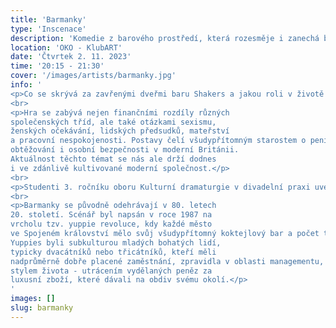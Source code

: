 ```yaml
---
title: 'Barmanky'
type: 'Inscenace'
description: 'Komedie z barového prostředí, která rozesměje i zanechá brouka v hlavě. (Anti)feministická smršť plná snů, reality a blbých keců.'
location: 'OKO - KlubART'
date: 'Čtvrtek 2. 11. 2023'
time: '20:15 - 21:30'
cover: '/images/artists/barmanky.jpg'
info: '
<p>Co se skrývá za zavřenými dveřmi baru Shakers a jakou roli v životě hraje lidská touha?</p>
<br>
<p>Hra se zabývá nejen finančními rozdíly různých 
společenských tříd, ale také otázkami sexismu, 
ženských očekávání, lidských předsudků, mateřství 
a pracovní nespokojenosti. Postavy čelí všudypřítomným starostem o peníze, lásku, sebehodnocení, tlaku ze strany rodiny a svých vrstevníků; nechtěnému těhotenství, sexuálnímu 
obtěžování i osobní bezpečnosti v moderní Británii. 
Aktuálnost těchto témat se nás ale drží dodnes 
i ve zdánlivě kultivované moderní společnost.</p>
<br>
<p>Studenti 3. ročníku oboru Kulturní dramaturgie v divadelní praxi uvedou svým divákům britské drama Barmanky (v originále Shakers).</p>
<br>
<p>Barmanky se původně odehrávají v 80. letech 
20. století. Scénář byl napsán v roce 1987 na 
vrcholu tzv. yuppie revoluce, kdy každé město 
ve Spojeném království mělo svůj všudypřítomný koktejlový bar a počet takových podniků rostl. 
Yuppies byli subkulturou mladých bohatých lidí, 
typicky dvacátníků nebo třicátníků, kteří měli 
nadprůměrně dobře placené zaměstnání, zpravidla v oblasti managementu, a žili specifickým 
stylem života - utrácením vydělaných peněz za 
luxusní zboží, které dávali na obdiv svému okolí.</p>
'
images: []
slug: barmanky
---
```


